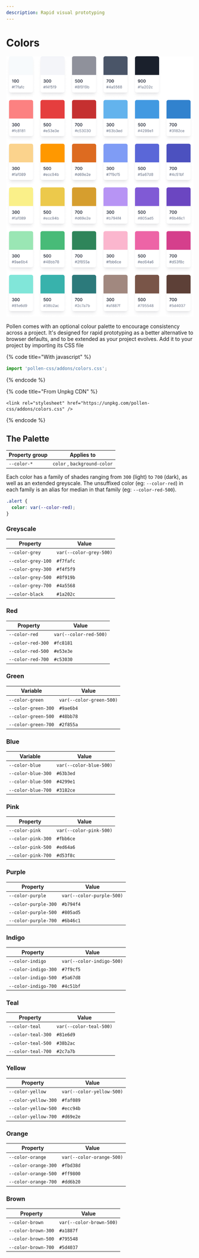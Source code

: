 ```yaml
---
description: Rapid visual prototyping
---
```


# Colors

![](../.gitbook/assets/Colors.png)

Pollen comes with an optional colour palette to encourage consistency across a project. It's designed for rapid prototyping as a better alternative to browser defaults, and to be extended as your project evolves. Add it to your project by importing its CSS file

{% code title="With javascript" %}
```javascript
import 'pollen-css/addons/colors.css';
```
{% endcode %}

{% code title="From Unpkg CDN" %}
```markup
<link rel="stylesheet" href="https://unpkg.com/pollen-css/addons/colors.css" />
```
{% endcode %}

## The Palette

| Property group | Applies to                   |
| -------------- | ---------------------------- |
| `--color-*`    | `color` , `background-color` |

Each color has a family of shades ranging from `300` (light) to `700` (dark), as well as an extended greyscale. The unsuffixed color (eg: `--color-red`) in each family is an alias for median in that family (eg: `--color-red-500`).

```css
.alert {
  color: var(--color-red);
}
```

### Greyscale

| Property           | Value                   |
| ------------------ | ----------------------- |
| `--color-grey`     | `var(--color-grey-500)` |
| `--color-grey-100` | `#f7fafc`               |
| `--color-grey-300` | `#f4f5f9`               |
| `--color-grey-500` | `#8f919b`               |
| `--color-grey-700` | `#4a5568`               |
| `--color-black`    | `#1a202c`               |

### Red

| Property          | Value                  |
| ----------------- | ---------------------- |
| `--color-red`     | `var(--color-red-500)` |
| `--color-red-300` | `#fc8181`              |
| `--color-red-500` | `#e53e3e`              |
| `--color-red-700` | `#c53030`              |

### Green

| Variable            | Value                    |
| ------------------- | ------------------------ |
| `--color-green`     | `var(--color-green-500)` |
| `--color-green-300` | `#9ae6b4`                |
| `--color-green-500` | `#48bb78`                |
| `--color-green-700` | `#2f855a`                |

### Blue

| Variable           | Value                   |
| ------------------ | ----------------------- |
| `--color-blue`     | `var(--color-blue-500)` |
| `--color-blue-300` | `#63b3ed`               |
| `--color-blue-500` | `#4299e1`               |
| `--color-blue-700` | `#3182ce`               |

### Pink

| Property           | Value                   |
| ------------------ | ----------------------- |
| `--color-pink`     | `var(--color-pink-500)` |
| `--color-pink-300` | `#fbb6ce`               |
| `--color-pink-500` | `#ed64a6`               |
| `--color-pink-700` | `#d53f8c`               |

### Purple

| Property             | Value                     |
| -------------------- | ------------------------- |
| `--color-purple`     | `var(--color-purple-500)` |
| `--color-purple-300` | `#b794f4`                 |
| `--color-purple-500` | `#805ad5`                 |
| `--color-purple-700` | `#6b46c1`                 |

### Indigo

| Property             | Value                     |
| -------------------- | ------------------------- |
| `--color-indigo`     | `var(--color-indigo-500)` |
| `--color-indigo-300` | `#7f9cf5`                 |
| `--color-indigo-500` | `#5a67d8`                 |
| `--color-indigo-700` | `#4c51bf`                 |

### Teal

| Property           | Value                   |
| ------------------ | ----------------------- |
| `--color-teal`     | `var(--color-teal-500)` |
| `--color-teal-300` | `#81e6d9`               |
| `--color-teal-500` | `#38b2ac`               |
| `--color-teal-700` | `#2c7a7b`               |

### Yellow

| Property             | Value                     |
| -------------------- | ------------------------- |
| `--color-yellow`     | `var(--color-yellow-500)` |
| `--color-yellow-300` | `#faf089`                 |
| `--color-yellow-500` | `#ecc94b`                 |
| `--color-yellow-700` | `#d69e2e`                 |

### Orange

| Property             | Value                     |
| -------------------- | ------------------------- |
| `--color-orange`     | `var(--color-orange-500)` |
| `--color-orange-300` | `#fbd38d`                 |
| `--color-orange-500` | `#ff9800`                 |
| `--color-orange-700` | `#dd6b20`                 |

### Brown

| Property            | Value                    |
| ------------------- | ------------------------ |
| `--color-brown`     | `var(--color-brown-500)` |
| `--color-brown-300` | `#a1887f`                |
| `--color-brown-500` | `#795548`                |
| `--color-brown-700` | `#5d4037`                |
